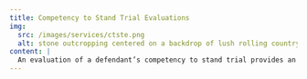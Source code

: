 ```yaml
---
title: Competency to Stand Trial Evaluations
img:
  src: /images/services/ctste.png
  alt: stone outcropping centered on a backdrop of lush rolling countryside on a cloudy day.
content: |
  An evaluation of a defendant’s competency to stand trial provides an opinion on whether, (due to mental illness or developmental disorder) a defendant lacks a factual and rational understanding of the proceedings against them, and/or does not possess the ability to consult with legal counsel and assist in their own defense. While most initial competency evaluations are conducted by state evaluators, the court may specifically request a private evaluator to conduct the evaluation. It is also common for private evaluators to conduct second-opinion evaluations, when an objection is raised regarding the initial report.
---
```


